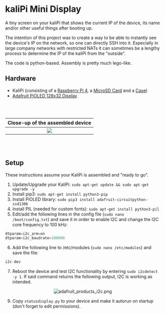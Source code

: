 kaliPi Mini Display
========================

A tiny screen on your kaliPi that shows the current IP of the device, its name and/or other useful things after booting up.

The intention of this project was to create a way to be able to instantly see the device's IP on the network, so one can directly SSH into it. Especially in large company networks with restricted NATs it can sometimes be a lengthy process to determine the IP of the kaliPi from the "outside".

The code is python-based. Assembly is pretty much lego-like.

## Hardware
+ KaliPi (consisting of a [Raspberry Pi 4](https://www.raspberrypi.com/products/raspberry-pi-4-model-b/), a [MicroSD Card](https://www.westerndigital.com/products/memory-cards/sandisk-extreme-uhs-i-microsd#SDSQXAF-032G-GN6MA) and a [Case](https://geekworm.com/collections/raspberry-pi/products/raspberry-pi-4-model-b-armor-aluminum-alloy-case-protective-shell))
+ [Adafruit PiOLED 128x32 Display](https://learn.adafruit.com/adafruit-pioled-128x32-mini-oled-for-raspberry-pi/usage)

<br></br>

| Close-up of the assembled device   |
| :-------------: | 
| [![](https://i.imgur.com/bUT98Rx.jpg?raw=true)](https://i.imgur.com/bUT98Rx.jpg)   |   

<br></br>

## Setup
These instructions assume your KaliPi is assembled and "ready to go".
1. Update/Upgrade your KaliPi: `sudo apt-get update && sudo apt-get upgrade -y`
2. Install pip3: `sudo apt-get install python3-pip`
3. Install PiOLED library: `sudo pip3 install adafruit-circuitpython-ssd1306`
4. Install PIL (needed for custom fonts): `sudo apt-get install python3-pil`
5. Edit/add the following lines in the config file (`sudo nano /boot/config.txt`) and save it in order to enable I2C and change the I2C core frequency to 100 kHz:
```python
dtparam=i2c_arm=on
dtparam=i2c_baudrate=100000
```
6. Add the following line to /etc/modules (`sudo nano /etc/modules`) and save the file:
```python
i2c-dev
```
7. Reboot the device and test I2C functionality by entering `sudo i2cdetect -y 1`. If said command returns the following output, I2C is working as intended.
<p align="center">
  <img class="74057-asset img-responsive" srcset="https://cdn-learn.adafruit.com/assets/assets/000/074/057/medium260/adafruit_products_i2c.png?1554480832 260w, https://cdn-learn.adafruit.com/assets/assets/000/074/057/medium640/adafruit_products_i2c.png?1554480832 640w, https://cdn-learn.adafruit.com/assets/assets/000/074/057/medium800/adafruit_products_i2c.png?1554480832 800w, https://cdn-learn.adafruit.com/assets/assets/000/074/057/large1024/adafruit_products_i2c.png?1554480832 1024w" sizes="(max-width: 768px) 100vw, (max-width: 1024px) 65vw, (max-width: 1365px) 47vw, 750px" src="https://cdn-learn.adafruit.com/assets/assets/000/074/057/medium800/adafruit_products_i2c.png?1554480832" alt="adafruit_products_i2c.png">
</p>

9. Copy `statusdisplay.py` to your device and make it autorun on startup (don't forget to edit permissions).
